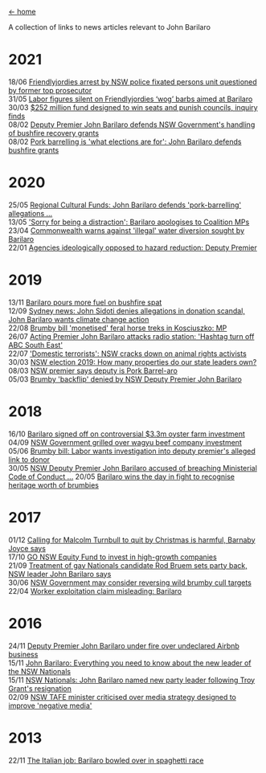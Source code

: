 [← home](https://porkbarilaro.info)  

A collection of links to news articles relevant to John Barilaro

# 2021
18/06 [Friendlyjordies arrest by NSW police fixated persons unit questioned by former top prosecutor](https://www.theguardian.com/australia-news/2021/jun/18/friendlyjordies-arrest-by-nsw-police-fixated-persons-unit-questioned-by-former-top-prosecutor)  
31/05 [Labor figures silent on Friendlyjordies ‘wog’ barbs aimed at Barilaro](https://www.smh.com.au/national/labor-figures-silent-on-friendlyjordies-wog-barbs-aimed-at-barilaro-20210530-p57wg5.html)  
30/03 [$252 million fund designed to win seats and punish councils, inquiry finds](https://www.smh.com.au/national/nsw/252-million-fund-designed-to-win-seats-and-punish-councils-inquiry-finds-20210330-p57f8p.html)  
08/02 [Deputy Premier John Barilaro defends NSW Government's handling of bushfire recovery grants](https://www.abc.net.au/news/2021-02-08/nsw-government-john-barilaro-defends-bushfire-recovery-grants/13131130)  
08/02 [Pork barrelling is 'what elections are for': John Barilaro defends bushfire grants](https://www.theguardian.com/australia-news/2021/feb/08/nsw-deputy-premier-john-barilaro-defends-bushfire-grants-program-against-claims-of-pork-barrelling)  


# 2020
25/05 [Regional Cultural Funds: John Barilaro defends 'pork-barrelling' allegations ...](https://www.northerndailyleader.com.au/story/6768622/call-me-pork-barilaro-deputy-premier-defends-regional-arts-grants/)  
13/05 ['Sorry for being a distraction': Barilaro apologises to Coalition MPs](https://www.smh.com.au/politics/nsw/sorry-for-being-a-distraction-barilaro-apologises-to-coalition-mps-20200512-p54s8z.html)  
23/04 [Commonwealth warns against 'illegal' water diversion sought by Barilaro](https://www.smh.com.au/politics/federal/commonwealth-warns-against-illegal-water-diversion-sought-by-barilaro-20200422-p54m9n.html)  
22/01 [Agencies ideologically opposed to hazard reduction: Deputy Premier](https://www.smh.com.au/politics/nsw/barilaro-accuses-government-agencies-of-ideological-opposition-to-hazard-reduction-20200122-p53tns.html)  


# 2019
13/11 [Barilaro pours more fuel on bushfire spat](https://www.canberratimes.com.au/story/6491091/barilaro-pours-more-fuel-on-bushfire-spat/)  
12/09 [Sydney news: John Sidoti denies allegations in donation scandal, John Barilaro wants climate change action](https://www.abc.net.au/news/2019-09-12/sydney-morning-briefing-thursday-september12/11503370)  
22/08 [Brumby bill 'monetised' feral horse treks in Kosciuszko: MP](https://www.canberratimes.com.au/story/6344231/brumby-bill-monetised-horse-treks-mp/)  
26/07 [Acting Premier John Barilaro attacks radio station: 'Hashtag turn off ABC South East'](https://www.begadistrictnews.com.au/story/6295673/acting-premier-john-barilaro-attacks-radio-station-hashtag-turn-off-abc-south-east/)  
22/07 ['Domestic terrorists': NSW cracks down on animal rights activists](https://www.sbs.com.au/news/domestic-terrorists-nsw-cracks-down-on-animal-rights-activists)  
30/03 [NSW election 2019: How many properties do our state leaders own?](https://www.domain.com.au/news/nsw-election-2019-how-many-properties-do-our-state-leaders-own-814212/)  
08/03 [NSW premier says deputy is Pork Barrel-aro](https://www.sbs.com.au/news/nsw-premier-says-deputy-is-pork-barrel-aro)  
05/03 [Brumby 'backflip' denied by NSW Deputy Premier John Barilaro](https://www.abc.net.au/news/2019-03-05/brumby-backflip-claims-rejected-by-barilaro/10872306)  

# 2018
16/10 [Barilaro signed off on controversial $3.3m oyster farm investment](https://www.smh.com.au/politics/nsw/barilaro-signed-off-on-controversial-3-3m-oyster-farm-investment-20181016-p509yh.html)  
04/09 [NSW Government grilled over wagyu beef company investment](https://www.abc.net.au/news/2018-09-04/nsw-government-grilled-over-wagyu-beef-company-investment/10201078)
05/06 [Brumby bill: Labor wants investigation into deputy premier's alleged link to donor](https://www.theguardian.com/australia-news/2018/jun/05/brumby-bill-labor-wants-investigation-into-deputy-premiers-alleged-link-to-donor)  
30/05 [NSW Deputy Premier John Barilaro accused of breaching Ministerial Code of Conduct ...](https://www.9news.com.au/national/brumby-call-storm-as-nsw-deputy-premier-john-barilaro-faces-accusations-over-dontions/5960e321-d448-4682-9c4c-af095e367850)
20/05 [Barilaro wins the day in fight to recognise heritage worth of brumbies](https://www.begadistrictnews.com.au/story/5413805/heritage-laws-will-recognise-brumbies-and-stop-fatal-cull/?cs=7)  


# 2017
01/12 [Calling for Malcolm Turnbull to quit by Christmas is harmful, Barnaby Joyce says](https://www.abc.net.au/news/2017-12-01/barilaro-calls-on-malcolm-turnbull-to-resign/9214134)  
17/10 [GO NSW Equity Fund to invest in high-growth companies](https://www.nsw.gov.au/news/go-nsw-equity-fund-to-invest-high-growth-companies)  
21/09 [Treatment of gay Nationals candidate Rod Bruem sets party back, NSW leader John Barilaro says](https://www.abc.net.au/news/2017-09-21/john-barilaro-says-treatment-of-rod-bruem-sets-party-back/8968890)  
30/06 [NSW Government may consider reversing wild brumby cull targets](https://www.abc.net.au/news/rural/2017-06-30/nsw-government-looks-to-cut-will-brumby-cull-targets/8652478)  
22/04 [Worker exploitation claim misleading: Barilaro](https://www.illawarramercury.com.au/story/4613337/worker-exploitation-claim-misleading-barilaro/)  


# 2016
24/11 [Deputy Premier John Barilaro under fire over undeclared Airbnb business](https://www.smh.com.au/national/nsw/deputy-premier-john-barilaro-under-fire-over-undeclared-airbnb-business-20161124-gswqdu.html)  
15/11 [John Barilaro: Everything you need to know about the new leader of the NSW Nationals](https://www.abc.net.au/news/2016-11-15/john-barilaro-new-nationals-leader-member-for-monaro/8026308)  
15/11 [NSW Nationals: John Barilaro named new party leader following Troy Grant's resignation](https://www.abc.net.au/news/2016-11-15/john-barilaro-new-leader-nsw-nationals/8025704)  
02/09 [NSW TAFE minister criticised over media strategy designed to improve 'negative media'](https://www.abc.net.au/news/2016-09-02/nsw-tafe-media-strategy-criticised-by-state-opposition/7808704)  


# 2013
22/11 [The Italian job: Barilaro bowled over in spaghetti race](https://www.queanbeyanagechronicle.com.au/story/1926254/the-italian-job-barilaro-bowled-over-in-spaghetti-race/)  
